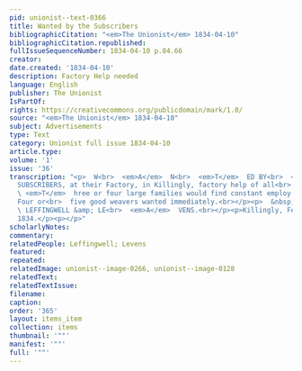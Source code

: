```yaml
---
pid: unionist--text-0366
title: Wanted by the Subscribers
bibliographicCitation: "<em>The Unionist</em> 1834-04-10"
bibliographicCitation.republished: 
fullIssueSequenceNumber: 1834-04-10 p.04.66
creator: 
date.created: '1834-04-10'
description: Factory Help needed
language: English
publisher: The Unionist
IsPartOf: 
rights: https://creativecommons.org/publicdomain/mark/1.0/
source: "<em>The Unionist</em> 1834-04-10"
subject: Advertisements
type: Text
category: Unionist full issue 1834-04-10
article.type: 
volume: '1'
issue: '36'
transcription: "<p>  W<br>  <em>A</em>  N<br>  <em>T</em>  ED BY<br>  <em>T</em>  HE
  SUBSCRIBERS, at their Factory, in Killingly, factory help of all<br>  descriptions.<br>
  \ <em>T</em>  hree or four large families would find constant employ and good wages.
  Four or<br>  five good weavers wanted immediately.<br></p><p>  &nbsp;&nbsp;&nbsp;&nbsp;&nbsp;&nbsp;&nbsp;&nbsp;&nbsp;&nbsp;&nbsp;&nbsp;&nbsp;&nbsp;&nbsp;&nbsp;&nbsp;&nbsp;&nbsp;&nbsp;&nbsp;&nbsp;&nbsp;&nbsp;&nbsp;&nbsp;&nbsp;&nbsp;&nbsp;&nbsp;&nbsp;&nbsp;&nbsp;&nbsp;&nbsp;&nbsp;&nbsp;&nbsp;&nbsp;&nbsp;&nbsp;&nbsp;&nbsp;&nbsp;&nbsp;&nbsp;&nbsp;<br>
  \ LEFFINGWELL &amp; LE<br>  <em>A</em>  VENS.<br></p><p>Killingly, February, 6,
  1834.</p><p></p>"
scholarlyNotes: 
commentary: 
relatedPeople: Leffingwell; Levens
featured: 
repeated: 
relatedImage: unionist--image-0266, unionist--image-0128
relatedText: 
relatedTextIssue: 
filename: 
caption: 
order: '365'
layout: items_item
collection: items
thumbnail: '""'
manifest: '""'
full: '""'
---
```

